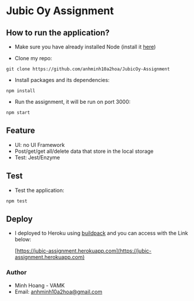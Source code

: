 # Jubic Oy Assignment

## How to run the application?

+ Make sure you have already installed Node (install it [here](https://nodejs.org/en/))

+ Clone my repo: 

```batch
git clone https://github.com/anhminh10a2hoa/JubicOy-Assignment
```

+ Install packages and its dependencies:

```
npm install
```

+ Run the assignment, it will be run on port 3000:

```
npm start
```

## Feature

+ UI: no UI Framework
+ Post/get/get all/delete data that store in the local storage
+ Test: Jest/Enzyme

## Test

+ Test the application:

```
npm test
```

## Deploy

+ I deployed to Heroku using [buildpack](https://github.com/mars/create-react-app-buildpack) and you can access with the Link below:

  [https://jubic-assignment.herokuapp.com](https://jubic-assignment.herokuapp.com)

### Author

+ Minh Hoang - VAMK
+ Email: anhminh10a2hoa@gmail.com